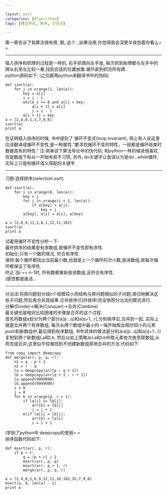 ```yaml
---

layout: post
categories: [Algorithms]
tags: [算法导论, 排序, 分治法]

---
```


第一章告诉了我算法很有用, 额, 这个…如果没用,你觉得我会深更半夜抱着你看么= =.  

---

插入排序和抓牌的过程是一样的, 右手抓牌向左手放, 每次抓到新牌都与左手中的牌从右至左比较一番,找到合适的位置放置.循环直到抓完所有牌.  
python源码如下: (之后都用python来翻译书中的伪码)

    def isort(a):
        for j in xrange(1, len(a)):
            key = a[j]
            i = j - 1
            while i >= 0 and a[i] > key:
                a[i + 1] = a[i]
                i = i - 1
            a[i + 1] = key
    a = [2,4,6,1,3,7,9,8]
    isort(a)
    print a  
  
在证明插入排序的时候, 书中提到了 循环不变式(loop invariant), 网上有人说这里应该翻译成循环不变性,是一种属性."要寻找循环不变的特性，一般都是循环结束时数据具有的特性."
注:简单说下算法导论中的伪代码, 和python一样的缩进很喜欢, 但是数组下标从一开始有些不习惯, 另外, do关键字让我误以为是do…while循环, 实际上只是和循环语义搭配的关键字.

---

习题:选择排序(selection sort)

    def ssort(a):
        for i in xrange(0, len(a)):
            key = i
            for j in xrange(i + 1, len(a)):
                if a[key] > a[j]:
                    key = j
            a[key], a[i] = a[i], a[key]
    
    a = [2,6,9,11,3,8,1,12,11,102]
    ssort(a)
    print a
试着用循环不变性分析一下:  
最终排序的结果是有序数组,故循环不变性即有序性.  
初始化:只有一个数的情况, 符合有序性.  
保持:每个循环都找出当前最小数,也就是上一个循环的次小数,放进数组,故每次循环都保证了有序性.  
终止:当i == n-1时, 所有数都重新放进数组,且符合有序性.  
(感觉都是废话...  

---

分治法:将原问题划分成n个规模较小而结构与原问题相似的子问题,递归地解决这些子问题,然后再合并其结果.合并排序(归并排序)完全依照分治法的模式进行.   
分解(Divide)->解决(Conquer)->合并(Combine)  
最关键也是相对比较困难的步骤是合并的这个过程.  
首先将数组a划分为两个部分a[p…q]和a[q+1…r],分别排序后,合并到一起, 实际上就是合并两个有序数组, 每次从两个数组中最小的一端开始取出相对较小的元素push到新数组中,最后得到有序数组, 书中具体的做法是分别从a[p…q]和a[q+1…r]复制到两个新数组La和Lb, 然后以如上策略从La和Lb中取元素依次放至原数组,从而完成合并,这里似乎较难找到不创建新数组原地合并的方法.代码如下: 

    from copy import deepcopy
    def merge(arr, p, q, r):
        n1 = q - p + 1
    	n2 = r - q
    	la = deepcopy(arr[p : q + 1])
    	lb = deepcopy(arr[q + 1 : r + 1])
    	la.append(9999999)
    	lb.append(9999999)
    	i = 0
    	j = 0
    	for k in xrange(p, r + 1):
    		if la[i] >= lb[j]:
    			arr[k] = lb[j]
    			j = j + 1
    		elif la[i] < lb[j]:
    			arr[k] = la[i]
    			i = i + 1

(学到了python中 deepcopy的使用= =  
排序函数代码如下:  

    def msort(arr, p, r):
        if p < r:
    		q = (p + r) / 2
    		msort(arr, p, q)
    		msort(arr, q + 1, r)
    		merge(arr, p, q, r)
    
    a = [2,4,8,1,6,9,12,11,18,102,35,7,9,8]
    msort(a, 0, len(a) - 1)
    print a